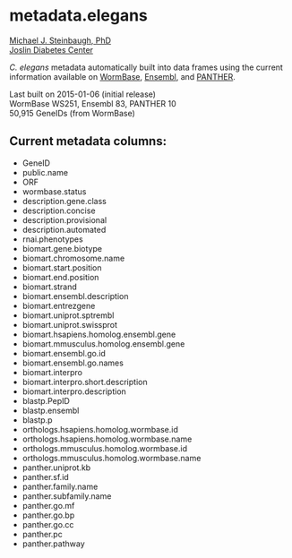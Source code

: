 # metadata.elegans

[Michael J. Steinbaugh, PhD](http://mike.steinbaugh.com)  
[Joslin Diabetes Center](http://www.joslin.org)

*C. elegans* metadata automatically built into data frames using the current information available on [WormBase](http://www.wormbase.org), [Ensembl](http://www.ensembl.org/Caenorhabditis_elegans/Info/Index), and [PANTHER](http://pantherdb.org). 

Last built on 2015-01-06 (initial release)  
WormBase WS251, Ensembl 83, PANTHER 10  
50,915 GeneIDs (from WormBase)


## Current metadata columns:

- GeneID
- public.name
- ORF
- wormbase.status
- description.gene.class
- description.concise
- description.provisional
- description.automated
- rnai.phenotypes
- biomart.gene.biotype
- biomart.chromosome.name
- biomart.start.position
- biomart.end.position
- biomart.strand
- biomart.ensembl.description
- biomart.entrezgene
- biomart.uniprot.sptrembl
- biomart.uniprot.swissprot
- biomart.hsapiens.homolog.ensembl.gene
- biomart.mmusculus.homolog.ensembl.gene
- biomart.ensembl.go.id
- biomart.ensembl.go.names
- biomart.interpro
- biomart.interpro.short.description
- biomart.interpro.description
- blastp.PepID
- blastp.ensembl
- blastp.p
- orthologs.hsapiens.homolog.wormbase.id
- orthologs.hsapiens.homolog.wormbase.name
- orthologs.mmusculus.homolog.wormbase.id
- orthologs.mmusculus.homolog.wormbase.name
- panther.uniprot.kb
- panther.sf.id
- panther.family.name
- panther.subfamily.name
- panther.go.mf
- panther.go.bp
- panther.go.cc
- panther.pc
- panther.pathway
